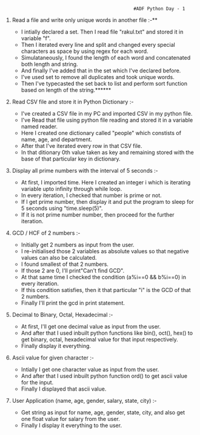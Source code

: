                                                     #ADF Python Day - 1
1. Read a file and write only unique words in another file :-**
   - I intially declared a set. Then I read file "rakul.txt" and stored it in variable "f".
   - Then I iterated every line and split and changed every special characters as space by using regex for each word.
   - Simulataneously, I found the length of each word and concatenated both length and string. 
   - And finally I've added that in the set which I've declared before. 
   - I've used set to remove all duplicates and took unique words. 
   - Then I've typecasted the set back to list and perform sort function based on length of the string.******

2. Read CSV file and store it in Python Dictionary :-
   - I've created a CSV file in my PC and imported CSV in my python file. 
   - I've Read that file using python file reading and stored it in a variable named reader.
   - Here I created one dictionary called "people" which constists of name, age, and department. 
   - After that I've iterated every row in that CSV file.
   - In that ditionary 0th value taken as key and remaining stored with the base of that particular key in dictionary.

3. Display all prime numbers with the interval of 5 seconds :-
   - At first, I imported time. Here I created an integer i which is iterating variable upto infinity through while loop.
   - In every iteration, I checked that number is prime or not.
   - If I get prime number, then display it and put the program to sleep for 5 seconds using "time.sleep(5)".
   - If it is not prime number number, then proceed for the further iteration.

4. GCD / HCF of 2 numbers :-
   - Initially get 2 numbers as input from the user.
   - I re-initialised those 2 variables as absolute values so that negative values can also be calculated.
   - I found smallest of that 2 numbers.
   - If those 2 are 0, I'll print"Can't find GCD".
   - At that same time I checked the condition (a%i==0 && b%i==0) in every iteration.
   - If this condition satisfies, then it that particular "i" is the GCD of that 2 numbers.
   - Finally I'll print the gcd in print statement.

5. Decimal to Binary, Octal, Hexadecimal :-
   - At first, I'll get one decimal value as input from the user.
   - And after that I used inbuilt python functions like bin(), oct(), hex() to get binary, octal, hexadecimal value for that input respectively. 
   - Finally display it everything.

6. Ascii value for given character :-
   - Intially I get one character value as input from the user.
   - And after that I used inbuilt python function ord() to get ascii value for the input.
   - Finally I displayed that ascii value.

7. User Application (name, age, gender, salary, state, city) :-
   - Get string as input for name, age, gender, state, city, and also get one float value for salary from the user. 
   - Finally I display it everything to the user.

